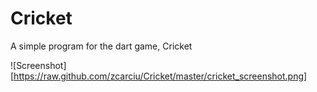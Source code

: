 # Cricket
A simple program for the dart game, Cricket

![Screenshot][https://raw.github.com/zcarciu/Cricket/master/cricket_screenshot.png]

